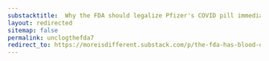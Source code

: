 ```yaml
---
substacktitle:  Why the FDA should legalize Pfizer's COVID pill immediately
layout: redirected
sitemap: false
permalink: unclogthefda7
redirect_to: https://moreisdifferent.substack.com/p/the-fda-has-blood-on-their-hands?r=60fy&utm_campaign=post&utm_medium=web&utm_source=twitter
---
```


